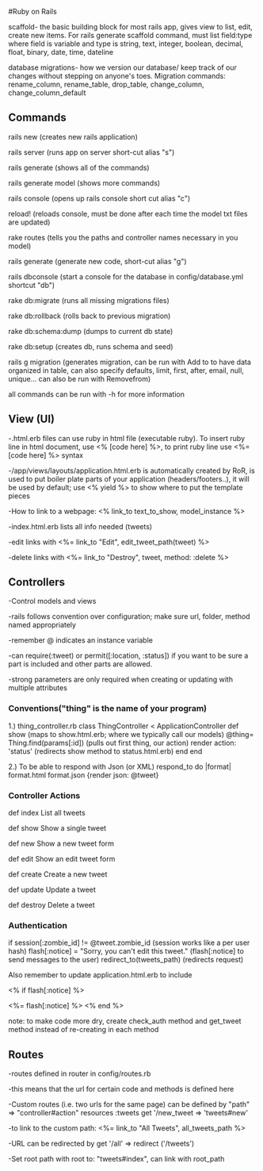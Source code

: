 #Ruby on Rails

scaffold- the basic building block for most rails app, gives view to list, edit, create new items.  For rails generate scaffold command, must list field:type where field is variable and type is string, text, integer, boolean, decimal, float, binary, date, time, dateline

database migrations- how we version our database/ keep track of our changes without stepping on anyone's toes.  Migration commands: rename_column, rename_table, drop_table, change_column, change_column_default



## Commands

rails new (creates new rails application)

rails server (runs app on server short-cut alias "s")

rails generate (shows all of the commands)

rails generate model (shows more commands)

rails console (opens up rails console short cut alias "c")

reload! (reloads console, must be done after each time the model txt files are updated)

rake routes (tells you the paths and controller names necessary in you model)

rails generate (generate new code, short-cut alias "g")

rails dbconsole (start a console for the database in config/database.yml shortcut "db")

rake db:migrate (runs all missing migrations files)

rake db:rollback (rolls back to previous migration)

rake db:schema:dump (dumps to current db state)

rake db:setup (creates db, runs schema and seed)

rails g migration (generates migration, can be run with Add<Anything> to <Table name> to have data organized in table, can also specify defaults, limit, first, after, email, null, unique...  can also be run with Remove<anything>from<tablename>)


all commands can be run with -h for more information

## View (UI)
-.html.erb files can use ruby in html file (executable ruby).  To insert ruby line in html document, use <% [code here] %>, to print ruby line use <%= [code here] %> syntax

-/app/views/layouts/application.html.erb is automatically created by RoR, is used to put boiler plate parts of your application (headers/footers..), it will be used by default; use <% yield %> to show where to put the template pieces

-How to link to a webpage: <% link_to text_to_show, model_instance %>

-index.html.erb lists all info needed (tweets)

-edit links with <%= link_to "Edit", edit_tweet_path(tweet) %>

-delete links with <%= link_to "Destroy", tweet, method: :delete %>

## Controllers 

-Control models and views

-rails follows convention over configuration; make sure url, folder, method named appropriately

-remember @ indicates an instance variable

-can require(:tweet) or permit([:location, :status]) if you want to be sure a part is included and other parts are allowed.

-strong parameters are only required when creating or updating with multiple attributes

### Conventions("thing" is the name of your program)

1.) thing_controller.rb 
class ThingController < ApplicationController
def show (maps to show.html.erb; where we typically call our models)
@thing= Thing.find(params[:id]) (pulls out first thing, our action)
render action: 'status' (redirects show method to status.html.erb)
end
end

2.) To be able to respond with Json (or XML)
respond_to do |format|
format.html
format.json {render json: @tweet}

### Controller Actions

def index   List all tweets

def show  Show a single tweet

def new  Show a new tweet form

def edit  Show an edit tweet form

def create  Create a new tweet

def update  Update a tweet

def destroy  Delete a tweet

### Authentication

if session[:zombie_id] != @tweet.zombie_id (session works like a per user hash)
 flash[:notice] = "Sorry, you can't edit this tweet." (flash[:notice] to send messages to the user)
redirect_to(tweets_path) (redirects request)

Also remember to update application.html.erb to include

<% if flash[:notice] %> 
<div id ="notice">
<%= flash[:notice] %>  
<% end %>

note: to make code more dry, create check_auth method and get_tweet method instead of re-creating in each method

## Routes
-routes defined in router in config/routes.rb 

-this means that the url for certain code and methods is defined here

-Custom routes (i.e. two urls for the same page) can be defined by "path" => "controller#action"
resources :tweets
get '/new_tweet => 'tweets#new'

-to link to the custom path: <%= link_to "All Tweets", all_tweets_path %>

-URL can be redirected by get '/all' => redirect ('/tweets')

-Set root path with root to: "tweets#index", can link with root_path